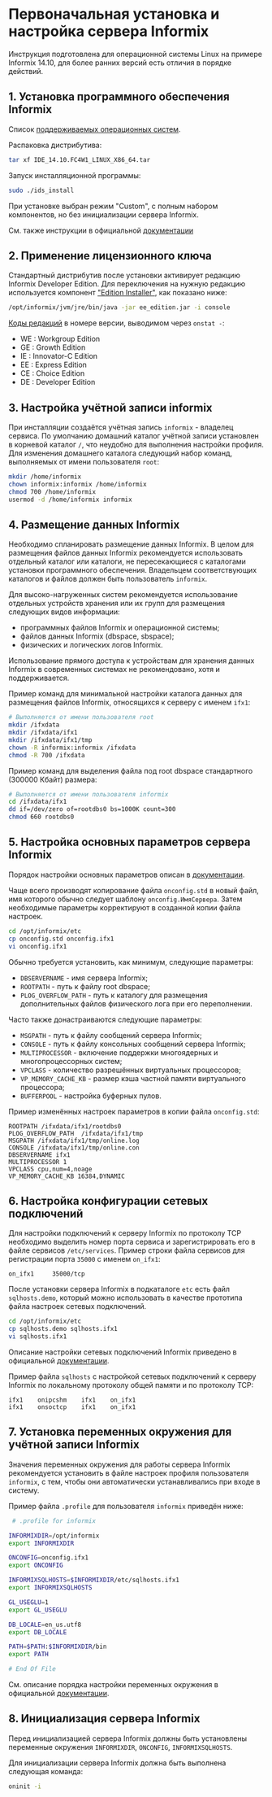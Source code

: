 # Первоначальная установка и настройка сервера Informix

Инструкция подготовлена для операционной системы Linux на примере Informix 14.10, для более ранних версий есть отличия в порядке действий.

## 1. Установка программного обеспечения Informix

Список [поддерживаемых операционных систем](http://www.ibm.com/support/docview.wss?uid=swg27013343).

Распаковка дистрибутива:

```bash
tar xf IDE_14.10.FC4W1_LINUX_X86_64.tar
```

Запуск инсталляционной программы:

```bash
sudo ./ids_install
```

При установке выбран режим "Custom", с полным набором компонентов, но без инициализации сервера Informix.

См. также инструкции в официальной 
[документации](https://www.ibm.com/docs/en/informix-servers/14.10?topic=installing-running-interactive-installation)

## 2. Применение лицензионного ключа

Стандартный дистрибутив после установки активирует редакцию Informix Developer Edition.
Для переключения на нужную редакцию используется компонент 
["Edition Installer"](https://www.ibm.com/docs/en/informix-servers/14.10?topic=installation-informix-edition-installer),
как показано ниже:

```bash
/opt/informix/jvm/jre/bin/java -jar ee_edition.jar -i console
```

[Коды редакций](https://www.ibm.com/support/pages/ibm-informix-version-number) в номере версии, выводимом через `onstat -`:
* WE : Workgroup Edition
* GE : Growth Edition
* IE : Innovator-C Edition
* EE : Express Edition
* CE : Choice Edition
* DE : Developer Edition

## 3. Настройка учётной записи informix

При инсталляции создаётся учётная запись `informix` - владелец сервиса.
По умолчанию домашний каталог учётной записи установлен в корневой каталог `/`, что неудобно для выполнения настройки профиля.
Для изменения домашнего каталога следующий набор команд, выполняемых от имени пользователя `root`:

```bash
mkdir /home/informix
chown informix:informix /home/informix
chmod 700 /home/informix
usermod -d /home/informix informix
```

## 4. Размещение данных Informix

Необходимо спланировать размещение данных Informix.
В целом для размещения файлов данных Informix рекомендуется использовать отдельный каталог или каталоги, не пересекающиеся с каталогами установки программного обеспечения.
Владельцем соответствующих каталогов и файлов должен быть пользователь `informix`.

Для высоко-нагруженных систем рекомендуется использование отдельных устройств хранения или их групп для размещения следующих видов информации:
* программных файлов Informix и операционной системы;
* файлов данных Informix (dbspace, sbspace);
* физических и логических логов Informix.

Использование прямого доступа к устройствам для хранения данных Informix в современных системах не рекомендовано, хотя и поддерживается.

Пример команд для минимальной настройки каталога данных для размещения файлов Informix, относящихся к серверу с именем `ifx1`:

```bash
# Выполняется от имени пользователя root
mkdir /ifxdata
mkdir /ifxdata/ifx1
mkdir /ifxdata/ifx1/tmp
chown -R informix:informix /ifxdata
chmod -R 700 /ifxdata
```

Пример команд для выделения файла под root dbspace стандартного (300000 Кбайт) размера:

```bash
# Выполняется от имени пользователя informix
cd /ifxdata/ifx1
dd if=/dev/zero of=rootdbs0 bs=1000K count=300
chmod 660 rootdbs0
```

## 5. Настройка основных параметров сервера Informix

Порядок настройки основных параметров описан в 
[документации](https://www.ibm.com/docs/en/informix-servers/14.10?topic=installation-setting-configuration-parameters).

Чаще всего производят копирование файла `onconfig.std` в новый файл, имя которого обычно следует шаблону `onconfig.ИмяСервера`.
Затем необходимые параметры корректируют в созданной копии файла настроек.

```bash
cd /opt/informix/etc
cp onconfig.std onconfig.ifx1
vi onconfig.ifx1
```

Обычно требуется установить, как минимум, следующие параметры:
* `DBSERVERNAME` - имя сервера Informix;
* `ROOTPATH` - путь к файлу root dbspace;
* `PLOG_OVERFLOW_PATH` - путь к каталогу для размещения дополнительных файлов физического лога при его переполнении.

Часто также донастраиваются следующие параметры:
* `MSGPATH` - путь к файлу сообщений сервера Informix;
* `CONSOLE` - путь к файлу консольных сообщений сервера Informix;
* `MULTIPROCESSOR` - включение поддержки многоядерных и многопроцессорных систем;
* `VPCLASS` - количество разрешённых виртуальных процессоров;
* `VP_MEMORY_CACHE_KB` - размер кэша частной памяти виртуального процессора;
* `BUFFERPOOL` - настройка буферных пулов.

Пример изменённых настроек параметров в копии файла `onconfig.std`:

```
ROOTPATH /ifxdata/ifx1/rootdbs0
PLOG_OVERFLOW_PATH  /ifxdata/ifx1/tmp
MSGPATH /ifxdata/ifx1/tmp/online.log
CONSOLE /ifxdata/ifx1/tmp/online.con
DBSERVERNAME ifx1
MULTIPROCESSOR 1
VPCLASS cpu,num=4,noage
VP_MEMORY_CACHE_KB 16384,DYNAMIC
```

## 6. Настройка конфигурации сетевых подключений

Для настройки подключений к серверу Informix по протоколу TCP необходимо
выделить номер порта сервиса и зарегистрировать его в файле сервисов `/etc/services`.
Пример строки файла сервисов для регистрации порта `35000` с именем `on_ifx1`:

```
on_ifx1		35000/tcp
```

После установки сервера Informix в подкаталоге `etc` есть файл `sqlhosts.demo`,
который можно использовать в качестве прототипа файла настроек сетевых подключений.

```bash
cd /opt/informix/etc
cp sqlhosts.demo sqlhosts.ifx1
vi sqlhosts.ifx1
```

Описание настройки сетевых подключений Informix приведено в официальной
[документации](https://www.ibm.com/docs/en/informix-servers/14.10?topic=key-creating-sqlhosts-file-text-editor).

Пример файла `sqlhosts` с настройкой сетевых подключений к серверу Informix по локальному протоколу общей памяти и по протоколу TCP:

```
ifx1	onipcshm	ifx1	on_ifx1
ifx1	onsoctcp	ifx1	on_ifx1
```

## 7. Установка переменных окружения для учётной записи Informix

Значения переменных окружения для работы сервера Informix рекомендуется 
установить в файле настроек профиля пользователя `informix`, с тем, чтобы 
они автоматически устанавливались при входе в систему.

Пример файла `.profile` для пользователя `informix` приведён ниже:

```bash
 # .profile for informix

INFORMIXDIR=/opt/informix
export INFORMIXDIR

ONCONFIG=onconfig.ifx1
export ONCONFIG

INFORMIXSQLHOSTS=$INFORMIXDIR/etc/sqlhosts.ifx1
export INFORMIXSQLHOSTS

GL_USEGLU=1
export GL_USEGLU

DB_LOCALE=en_us.utf8
export DB_LOCALE

PATH=$PATH:$INFORMIXDIR/bin
export PATH

# End Of File
```

См. описание порядка настройки переменных окружения в официальной
[документации](https://www.ibm.com/docs/en/informix-servers/14.10?topic=installation-setting-environment-variables).

## 8. Инициализация сервера Informix

Перед инициализацией сервера Informix должны быть установлены переменные окружения 
`INFORMIXDIR`, `ONCONFIG`, `INFORMIXSQLHOSTS`.

Для инициализации сервера Informix должна быть выполнена следующая команда:

```bash
oninit -i
```
